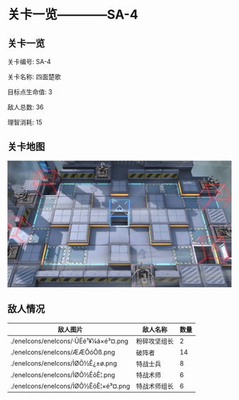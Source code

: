# 关卡一览————SA-4


## 关卡一览

关卡编号: SA-4

关卡名称: 四面楚歌

目标点生命值: 3

敌人总数: 36

理智消耗: 15


## 关卡地图
![SA-4](./oprMap/SA-4.png)

## 敌人情况

| 敌人图片 | 敌人名称 | 数量  |
|---------|-----|-----|
| ./eneIcons/eneIcons/·ÛËé¹¥¼á×é³¤.png| 粉碎攻坚组长  |   2  |
| ./eneIcons/eneIcons/ÆÆÕóÕß.png| 破阵者  |   14  |
| ./eneIcons/eneIcons/ÌØÕ½Ê¿±ø.png| 特战士兵  |   8  |
| ./eneIcons/eneIcons/ÌØÕ½ÊõÊ¦.png| 特战术师  |   6  |
| ./eneIcons/eneIcons/ÌØÕ½ÊõÊ¦×é³¤.png| 特战术师组长  |   6  |
